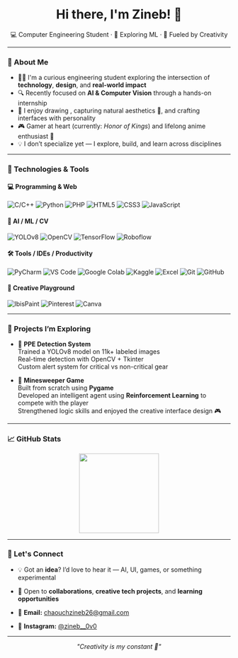 <h1 align="center">Hi there, I'm Zineb! 🌙</h1>
<p align="center">
  💻 Computer Engineering Student · 🤖 Exploring ML · 🎨 Fueled by Creativity
</p>

---

### 🚀 About Me

- 👩‍💻 I'm a curious engineering student exploring the intersection of **technology**, **design**, and **real-world impact**
- 🔍 Recently focused on **AI & Computer Vision** through a hands-on internship
- 🎨 I enjoy drawing , capturing natural aesthetics 📸, and crafting interfaces with personality
- 🎮 Gamer at heart (currently: *Honor of Kings*) and lifelong anime enthusiast 🌸
- 💡 I don’t specialize yet — I explore, build, and learn across disciplines

---

### 🧰 Technologies & Tools

#### 💻 Programming & Web
![C/C++](https://img.shields.io/badge/-C/C++-333333?style=flat&logo=cplusplus)
![Python](https://img.shields.io/badge/-Python-333333?style=flat&logo=python)
![PHP](https://img.shields.io/badge/-PHP-333333?style=flat&logo=php)
![HTML5](https://img.shields.io/badge/-HTML5-333333?style=flat&logo=html5)
![CSS3](https://img.shields.io/badge/-CSS3-333333?style=flat&logo=css3)
![JavaScript](https://img.shields.io/badge/-JavaScript-333333?style=flat&logo=javascript)

#### 🤖 AI / ML / CV
![YOLOv8](https://img.shields.io/badge/-YOLOv8-333333?style=flat&logo=ultralytics)
![OpenCV](https://img.shields.io/badge/-OpenCV-333333?style=flat&logo=opencv)
![TensorFlow](https://img.shields.io/badge/-TensorFlow-333333?style=flat&logo=tensorflow)
![Roboflow](https://img.shields.io/badge/-Roboflow-333333?style=flat&logo=roboflow)

#### 🛠️ Tools / IDEs / Productivity
![PyCharm](https://img.shields.io/badge/-PyCharm-333333?style=flat&logo=pycharm)
![VS Code](https://img.shields.io/badge/-VS%20Code-333333?style=flat&logo=visualstudiocode)
![Google Colab](https://img.shields.io/badge/-Google%20Colab-333333?style=flat&logo=googlecolab)
![Kaggle](https://img.shields.io/badge/-Kaggle-333333?style=flat&logo=kaggle)
![Excel](https://img.shields.io/badge/-Excel-333333?style=flat&logo=microsoftexcel)
![Git](https://img.shields.io/badge/-Git-333333?style=flat&logo=git)
![GitHub](https://img.shields.io/badge/-GitHub-333333?style=flat&logo=github)

#### 🎨 Creative Playground
![IbisPaint](https://img.shields.io/badge/-IbisPaint-333333?style=flat&logo=procreate)
![Pinterest](https://img.shields.io/badge/-Pinterest-333333?style=flat&logo=pinterest)
![Canva](https://img.shields.io/badge/-Canva-333333?style=flat&logo=canva)

---

### 🔭 Projects I’m Exploring

- 🎯 **PPE Detection System**  
  Trained a YOLOv8 model on 11k+ labeled images  
  Real-time detection with OpenCV + Tkinter  
  Custom alert system for critical vs non-critical gear

- 🧠 **Minesweeper Game**  
  Built from scratch using **Pygame**  
  Developed an intelligent agent using **Reinforcement Learning** to compete with the player  
  Strengthened logic skills and enjoyed the creative interface design 🎮

---

### 📈 GitHub Stats

<p align="center">
  <img height="180em" src="https://github-readme-stats.vercel.app/api?username=yourusername&show_icons=true&theme=radical" />

---

### 💬 Let's Connect

- 💡 Got an **idea**? I’d love to hear it — AI, UI, games, or something experimental
- 🤝 Open to **collaborations**, **creative tech projects**, and **learning opportunities**
  
- 📧 **Email:** [chaouchzineb26@gmail.com](mailto:chaouchzineb26@gmail.com)
- 📸 **Instagram:** [@zineb__0v0](https://instagram.com/zineb__0v0)

---

<p align="center">
  <em>"Creativity is my constant 💜"</em>
</p>
